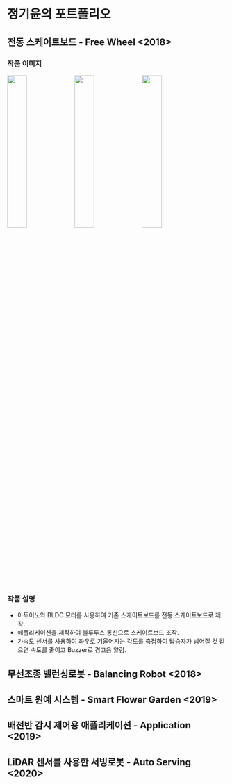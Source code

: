 # 정기윤의 포트폴리오
## 전동 스케이트보드 - Free Wheel <2018>
### 작품 이미지
<img src="https://user-images.githubusercontent.com/44526808/103165263-e585b880-4858-11eb-847f-20c621ba6cd6.png" width="30%"></img>
<img src="https://user-images.githubusercontent.com/44526808/103165256-c5ee9000-4858-11eb-8fbc-8a0c45dfa1ab.png" width="30%"></img>
<img src="https://user-images.githubusercontent.com/44526808/103165272-f9311f00-4858-11eb-8c07-2e13904503c7.png" width="30%"></img>

### 작품 설명
+ 아두이노와 BLDC 모터를 사용하여 기존 스케이트보드를 전동 스케이트보드로 제작.
+ 애플리케이션을 제작하여 블루투스 통신으로 스케이트보드 조작.
+ 가속도 센서를 사용하여 좌우로 기울어지는 각도를 측정하여 탑승자가 넘어질 것 같으면 속도를 줄이고 Buzzer로 경고음 알림.

## 무선조종 밸런싱로봇 - Balancing Robot <2018>

## 스마트 원예 시스템 - Smart Flower Garden <2019>

## 배전반 감시 제어용 애플리케이션 - Application <2019>

## LiDAR 센서를 사용한 서빙로봇 - Auto Serving <2020>
